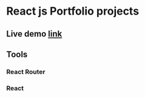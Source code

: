 <h1>React js  Portfolio projects</h1>
<h2>Live demo <a href="https://reactjsweb.netlify.app">link</a></h2>
<h2>Tools</h2>
<h3>React Router</h3>
<h3>React </h3>
